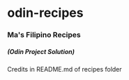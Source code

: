 # odin-recipes 

<h3>Ma's Filipino Recipes</h3>
 <h5>(Odin Project Solution)</h5>
 
 <p>Credits in README.md of recipes folder</p>
